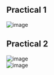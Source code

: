 ## Practical 1
![image](https://github.com/user-attachments/assets/058cbc47-126d-43a8-bed0-fbff07265dba)

## Practical 2
![image](https://github.com/user-attachments/assets/be02f9af-dd51-4793-82f2-01250657edb9) \
![image](https://github.com/user-attachments/assets/589e3b55-2f85-4ea6-9275-d5e6e5f431e1)

